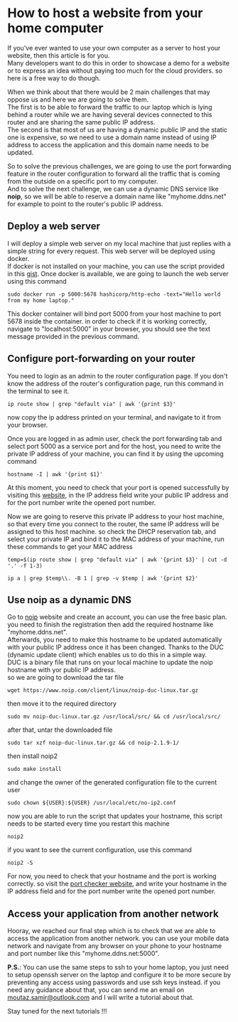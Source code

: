 # How to host a website from your home computer

If you've ever wanted to use your own computer as a server to host your website, then this article is for you.\
Many developers want to do this in order to showcase a demo for a website or to express an idea without paying too much for the cloud providers. so here is a free way to do though.

When we think about that there would be 2 main challenges that may oppose us and here we are going to solve them.\
The first is to be able to forward the traffic to our laptop which is lying behind a router while we are having several devices connected to this router and are sharing the same public IP address.\
The second is that most of us are having a dynamic public IP and the static one is expensive, so we need to use a domain name instead of using IP address to access the application and this domain name needs to be updated.

So to solve the previous challenges, we are going to use the port forwarding feature in the router configuration to forward all the traffic that is coming from the outside on a specific port to my computer.\
And to solve the next challenge, we can use a dynamic DNS service like **noip**, so we will be able to reserve a domain name like "myhome.ddns.net" for example to point to the router's public IP address.

## Deploy a web server

I will deploy a simple web server on my local machine that just replies with a simple string for every request. This web server will be deployed using docker.\
If docker is not installed on your machine, you can use the script provided in this [gist](https://gist.github.com/mo3taz1705/3f649b52627ab7b00b2d9fb53aa9600e "Github Gist").
Once docker is available, we are going to launch the web server using this command

`sudo docker run -p 5000:5678 hashicorp/http-echo -text="Hello world from my home laptop."`

This docker container will bind port 5000 from your host machine to port 5678 inside the container. in order to check if it is working correctly, navigate to "localhost:5000" in your browser, you should see the text message provided in the previous command.

## Configure port-forwarding on your router

You need to login as an admin to the router configuration page. If you don't know the address of the router's configuration page, run this command in the terminal to see it.

`ip route show | grep "default via" | awk '{print $3}'`

now copy the ip address printed on your terminal, and navigate to it from your browser.

Once you are logged in as admin user, check the port forwarding tab and select port 5000 as a service port and for the host, you need to write the private IP address of your machine, you can find it by using the upcoming command

`hostname -I | awk '{print $1}'`

At this moment, you need to check that your port is opened successfully by visiting this [website](https://portchecker.co/ "Port Checker - Check Open Ports Online"), in the IP address field write your public IP address and for the port number write the opened port number.

Now we are going to reserve this private IP address to your host machine, so that every time you connect to the router, the same IP address will be assigned to this host machine.
so check the DHCP reservation tab, and select your private IP and bind it to the MAC address of your machine, run these commands to get your MAC address

`temp=$(ip route show | grep "default via" | awk '{print $3}' | cut -d '.' -f 1-3)`

`ip a | grep $temp\\. -B 1 | grep -v $temp | awk '{print $2}'`

## Use noip as a dynamic DNS

Go to [noip](https://www.noip.com/sign-up "Create a Free Dynamic DNS No-IP Account") website and create an account, you can use the free basic plan. you need to finish the registration then add the required hostname like "myhome.ddns.net".\
Afterwards, you need to make this hostname to be updated automatically with your public IP address once it has been changed. Thanks to the DUC (dynamic update client) which enables us to do this in a simple way.\
DUC is a binary file that runs on your local machine to update the noip hostname with yor public IP address.\
so we are going to download the tar file

`wget https://www.noip.com/client/linux/noip-duc-linux.tar.gz`

then move it to the required directory

`sudo mv noip-duc-linux.tar.gz /usr/local/src/ && cd /usr/local/src/`

after that, untar the downloaded file

`sudo tar xzf noip-duc-linux.tar.gz && cd noip-2.1.9-1/`

then install noip2

`sudo make install`

and change the owner of the generated configuration file to the current user

`sudo chown ${USER}:${USER} /usr/local/etc/no-ip2.conf`

now you are able to run the script that updates your hostname, this script needs to be started every time you restart this machine

`noip2`

if you want to see the current configuration, use this command

`noip2 -S`

For now, you need to check that your hostname and the port is working correctly. so visit the [port checker website](https://portchecker.co/ "Port Checker - Check Open Ports Online"), and write your hostname in the IP address field and for the port number write the opened port number.

## Access your application from another network

Hooray, we reached our final step which is to check that we are able to access the application from another network. you can use your mobile data network and navigate from any browser on your phone to your hostname and port number like this "myhome.ddns.net:5000".

**P.S.**: You can use the same steps to ssh to your home laptop, you just need to setup openssh server on the laptop and configure it to be more secure by preventing any access using passwords and use ssh keys instead. if you need any guidance about that, you can send me an email on moutaz.samir@outlook.com and I will write a tutorial about that.

Stay tuned for the next tutorials !!!
